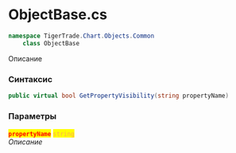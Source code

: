 
# ObjectBase.cs
```csharp
namespace TigerTrade.Chart.Objects.Common  
    class ObjectBase
```

Описание

### Синтаксис
```csharp
public virtual bool GetPropertyVisibility(string propertyName)
```

### Параметры  
<mark style="color:red;">**`propertyName`**</mark> <mark style="color: rgb(255, 166, 87);">`string`</mark>  
 *Описание*  
  

                    
                    